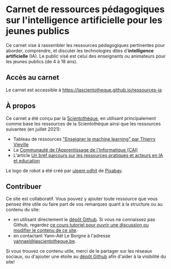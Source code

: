 # Carnet de ressources pédagogiques sur l'intelligence artificielle pour les jeunes publics 

Ce carnet vise à rassembler les ressources pédagogiques pertinentes pour aborder, comprendre, et discuter les technologies dites d'**intelligence artificielle** (IA). Le public visé est celui des enseignants ou animateurs pour les jeunes publics (de 4 à 18 ans). 

## Accès au carnet

Le carnet est accessible à https://lascientotheque.github.io/ressources-ia

## À propos

Ce carnet a été conçu par la [Scientothèque](https://www.lascientotheque.be/), en utilisant principalement comme base les ressources de la Scientothèque ainsi que les ressources suivantes (en juillet 2021):

* Tableau de ressources ["Enseigner le machine learning" par Thierry Vieville](https://docs.google.com/spreadsheets/d/1xlI91FqGZ1XLltIcPe5_3IvASOVbSWKC5sdlGxrfWVk)
* La [Communauté de l'Apprentissage de l'Informatique (CAI)](https://cai.community)
* L'article [Un bref parcours sur les ressources pratiques et acteurs en IA et education](https://www.researchgate.net/publication/350638066_Un_bref_parcours_sur_les_ressources_pratiques_et_acteurs_en_IA_et_education_GTnum_Scol_ia)

Le logo de robot a été créé par <a href="https://pixabay.com/fr/users/bcogwene-1114581/?utm_source=link-attribution&amp;utm_medium=referral&amp;utm_campaign=image&amp;utm_content=807306">uleem odhit</a> de <a href="https://pixabay.com/fr/?utm_source=link-attribution&amp;utm_medium=referral&amp;utm_campaign=image&amp;utm_content=807306">Pixabay</a>. 

## Contribuer

Ce site est collaboratif. Vous pouvez y ajouter toute ressource que vous pensez être utile ou faire part de vos remarques quant à la structure ou au contenu du site: 

* en utilisant directement le [dépôt Github](https://github.com/lascientotheque/ressources-ia). Si vous ne connaissez pas Github, regardez [ce cours tutoriel pour ouvrir une discussion ou modifier le contenu de ce site](https://www.youtube.com/watch?v=tgy4lf_cGRg).
* en contactant Yann-Aël Le Borgne à l'adresse yannael@lascientotheque.be. 

Si vous trouvez ce contenu utile, merci de le partager sur les réseaux sociaux, ou d'ajouter une étoile au [dépôt Github](https://github.com/lascientotheque/ressources-ia) afin d'aider à la visibilité du site!
